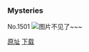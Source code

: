 ### Mysteries
No.1501
![图片不见了~~~](https://imgs.xkcd.com/comics/mysteries.png)

[原址](https://xkcd.com//1501) [下载](https://imgs.xkcd.com/comics/mysteries.png)


